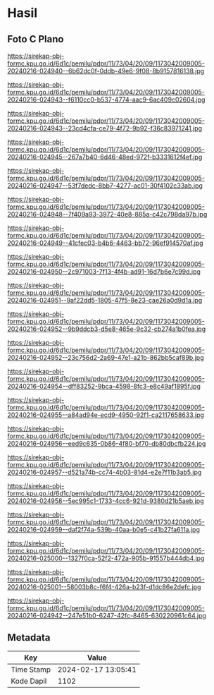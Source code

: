 # Hasil

## Foto C Plano

https://sirekap-obj-formc.kpu.go.id/6d1c/pemilu/pdpr/11/73/04/20/09/1173042009005-20240216-024940--6b62dc0f-0ddb-49e6-9f08-8b9157816138.jpg

https://sirekap-obj-formc.kpu.go.id/6d1c/pemilu/pdpr/11/73/04/20/09/1173042009005-20240216-024943--f6110cc0-b537-4774-aac9-6ac409c02604.jpg

https://sirekap-obj-formc.kpu.go.id/6d1c/pemilu/pdpr/11/73/04/20/09/1173042009005-20240216-024943--23cd4cfa-ce79-4f72-9b92-f36c83971241.jpg

https://sirekap-obj-formc.kpu.go.id/6d1c/pemilu/pdpr/11/73/04/20/09/1173042009005-20240216-024945--267a7b40-6d46-48ed-972f-b3331612f4ef.jpg

https://sirekap-obj-formc.kpu.go.id/6d1c/pemilu/pdpr/11/73/04/20/09/1173042009005-20240216-024947--53f7dedc-8bb7-4277-ac01-30f4102c33ab.jpg

https://sirekap-obj-formc.kpu.go.id/6d1c/pemilu/pdpr/11/73/04/20/09/1173042009005-20240216-024948--7f409a93-3972-40e8-885a-c42c798da97b.jpg

https://sirekap-obj-formc.kpu.go.id/6d1c/pemilu/pdpr/11/73/04/20/09/1173042009005-20240216-024949--41cfec03-b4b6-4463-bb72-96ef914570af.jpg

https://sirekap-obj-formc.kpu.go.id/6d1c/pemilu/pdpr/11/73/04/20/09/1173042009005-20240216-024950--2c971003-7f13-4f4b-ad91-16d7b6e7c99d.jpg

https://sirekap-obj-formc.kpu.go.id/6d1c/pemilu/pdpr/11/73/04/20/09/1173042009005-20240216-024951--9af22dd5-1805-47f5-8e23-cae26a0d9d1a.jpg

https://sirekap-obj-formc.kpu.go.id/6d1c/pemilu/pdpr/11/73/04/20/09/1173042009005-20240216-024952--9b9ddcb3-d5e8-465e-9c32-cb274a1b0fea.jpg

https://sirekap-obj-formc.kpu.go.id/6d1c/pemilu/pdpr/11/73/04/20/09/1173042009005-20240216-024952--23c756d2-2a69-47e1-a21b-862bb5caf89b.jpg

https://sirekap-obj-formc.kpu.go.id/6d1c/pemilu/pdpr/11/73/04/20/09/1173042009005-20240216-024954--dff83252-9bca-4598-8fc3-e8c49af1895f.jpg

https://sirekap-obj-formc.kpu.go.id/6d1c/pemilu/pdpr/11/73/04/20/09/1173042009005-20240216-024955--a84ad94e-ecd9-4950-92f1-ca2117658633.jpg

https://sirekap-obj-formc.kpu.go.id/6d1c/pemilu/pdpr/11/73/04/20/09/1173042009005-20240216-024956--eed9c635-0b86-4f80-bf70-db80dbcfb224.jpg

https://sirekap-obj-formc.kpu.go.id/6d1c/pemilu/pdpr/11/73/04/20/09/1173042009005-20240216-024957--d521a74b-cc74-4b03-81d4-e2e7f11b3ab5.jpg

https://sirekap-obj-formc.kpu.go.id/6d1c/pemilu/pdpr/11/73/04/20/09/1173042009005-20240216-024958--5ec995c1-1733-4cc6-921d-9380d21b5aeb.jpg

https://sirekap-obj-formc.kpu.go.id/6d1c/pemilu/pdpr/11/73/04/20/09/1173042009005-20240216-024959--daf2f74a-539b-40aa-b0e5-c41b27fa611a.jpg

https://sirekap-obj-formc.kpu.go.id/6d1c/pemilu/pdpr/11/73/04/20/09/1173042009005-20240216-025000--1327f0ca-52f2-472a-905b-91557b444db4.jpg

https://sirekap-obj-formc.kpu.go.id/6d1c/pemilu/pdpr/11/73/04/20/09/1173042009005-20240216-025001--58003b8c-f6f4-426a-b23f-d1dc86e2defc.jpg

https://sirekap-obj-formc.kpu.go.id/6d1c/pemilu/pdpr/11/73/04/20/09/1173042009005-20240216-024942--247e51b0-6247-42fc-8465-630220961c64.jpg


## Metadata

| Key        | Value               |
| ---------- | ------------------- |
| Time Stamp | 2024-02-17 13:05:41 |
| Kode Dapil | 1102                |



